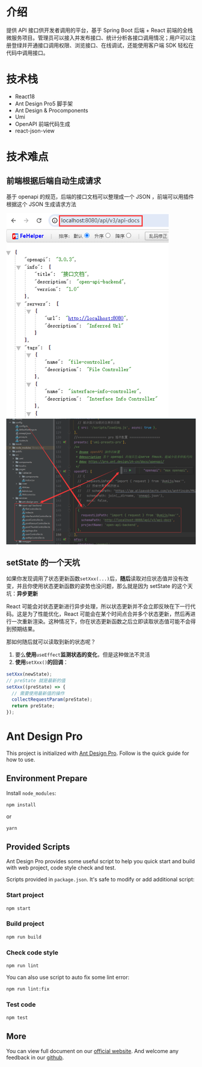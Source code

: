 # 介绍
提供 API 接口供开发者调用的平台，基于 Spring Boot 后端 + React 前端的全栈微服务项目。管理员可以接入并发布接口、统计分析各接口调用情况；用户可以注册登绿并开通接口调用权限、浏览接口、在线调试，还能使用客户端 SDK 轻松在代码中调用接口。

# 技术栈

- React18
- Ant Design Pro5 脚手架
- Ant Design & Procomponents
- Umi
- OpenAPI 前端代码生成
- react-json-view

# 技术难点

## 前端根据后端自动生成请求

基于 openapi 的规范，后端的接口文档可以整理成一个 JSON ，前端可以用插件根据这个 JSON 生成请求方法

<img src="README.assets\1689067124322-eb82ea0b-b2a7-4363-9b2d-3d2538a1e848.png" alt="img"  />

<img src="README.assets\1689067470124-4e189b43-7f28-4aa0-95c9-8df9b2290f40.png" alt="img"  />

## setState 的一个天坑

如果你发现调用了状态更新函数`setXxx(...)`后，**随后**读取对应状态值并没有改变，并且你使用状态更新函数的姿势也没问题，那么就是因为 setState 的这个天坑：**异步更新**

React 可能会对状态更新进行异步处理，所以状态更新并不会立即反映在下一行代码。这是为了性能优化，React 可能会在某个时间点合并多个状态更新，然后再进行一次重新渲染。这种情况下，你在状态更新函数之后立即读取状态值可能不会得到预期结果。

那如何随后就可以读取到新的状态呢？

1. 要么**使用**`useEffect`**监测状态的变化**，但是这种做法不灵活
2. **使用**`setXxx()`**的回调**：

```typescript
setXxx(newState);
// preState 就是最新的值
setXxx((preState) => {
  // 需要使用最新值的操作
  collectRequestParam(preState);
  return preState;
});
```

# Ant Design Pro

This project is initialized with [Ant Design Pro](https://pro.ant.design). Follow is the quick guide for how to use.

## Environment Prepare

Install `node_modules`:

```bash
npm install
```

or

```bash
yarn
```

## Provided Scripts

Ant Design Pro provides some useful script to help you quick start and build with web project, code style check and test.

Scripts provided in `package.json`. It's safe to modify or add additional script:

### Start project

```bash
npm start
```

### Build project

```bash
npm run build
```

### Check code style

```bash
npm run lint
```

You can also use script to auto fix some lint error:

```bash
npm run lint:fix
```

### Test code

```bash
npm test
```

## More

You can view full document on our [official website](https://pro.ant.design). And welcome any feedback in our [github](https://github.com/ant-design/ant-design-pro).
